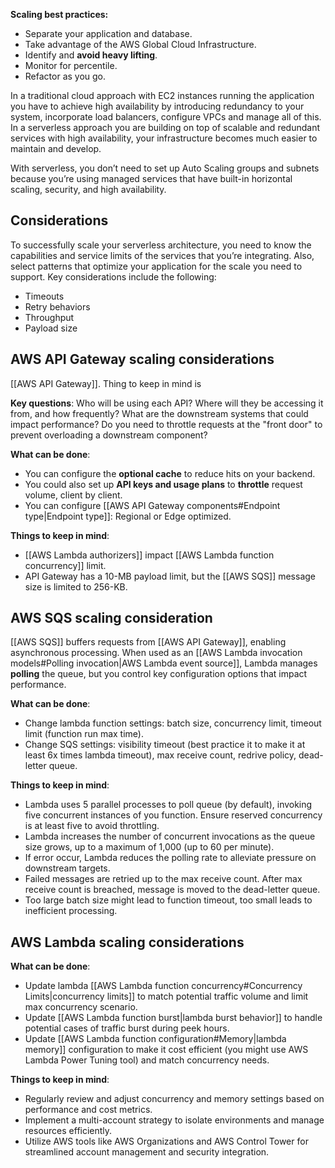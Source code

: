 **Scaling best practices:**

- Separate your application and database.
- Take advantage of the AWS Global Cloud Infrastructure.
- Identify and **avoid heavy lifting**.
- Monitor for percentile.
- Refactor as you go.

In a traditional cloud approach with EC2 instances running the application you have to achieve high availability by introducing redundancy to your system, incorporate load balancers, configure VPCs and manage all of this. In a serverless approach you are building on top of scalable and redundant services with high availability, your infrastructure becomes much easier to maintain and develop.

With serverless, you don’t need to set up Auto Scaling groups and subnets because you’re using managed services that have built-in horizontal scaling, security, and high availability. 

## Considerations

To successfully scale your serverless architecture, you need to know the capabilities and service limits of the services that you’re integrating. Also, select patterns that optimize your application for the scale you need to support. Key considerations include the following:

- Timeouts
- Retry behaviors
- Throughput
- Payload size

## AWS API Gateway scaling considerations

[[AWS API Gateway]]. Thing to keep in mind is 

**Key questions**: Who will be using each API? Where will they be accessing it from, and how frequently? What are the downstream systems that could impact performance? Do you need to throttle requests at the "front door" to prevent overloading a downstream component?

**What can be done**: 

- You can configure the **optional cache** to reduce hits on your backend. 
- You could also set up **API keys and usage plans** to **throttle** request volume, client by client. 
- You can configure [[AWS API Gateway components#Endpoint type|Endpoint type]]: Regional or Edge optimized.

**Things to keep in mind**:

- [[AWS Lambda authorizers]] impact [[AWS Lambda function concurrency]] limit.
- API Gateway has a 10-MB payload limit, but the [[AWS SQS]] message size is limited to 256-KB.

## AWS SQS scaling consideration

[[AWS SQS]] buffers requests from [[AWS API Gateway]], enabling asynchronous processing. When used as an [[AWS Lambda invocation models#Polling invocation|AWS Lambda event source]], Lambda manages **polling** the queue, but you control key configuration options that impact performance.

**What can be done**:

- Change lambda function settings: batch size, concurrency limit, timeout limit (function run max time).
- Change SQS settings: visibility timeout (best practice it to make it at least 6x times lambda timeout), max receive count, redrive policy, dead-letter queue.

**Things to keep in mind**:

- Lambda uses 5 parallel processes to poll queue (by default), invoking five concurrent instances of you function. Ensure reserved concurrency is at least five to avoid throttling.
- Lambda increases the number of concurrent invocations as the queue size grows, up to a maximum of 1,000 (up to 60 per minute).
- If error occur, Lambda reduces the polling rate to alleviate pressure on downstream targets.
- Failed messages are retried up to the max receive count. After max receive count is breached, message is moved to the dead-letter queue.
- Too large batch size might lead to function timeout, too small leads to inefficient processing.

## AWS Lambda scaling considerations


**What can be done**:

- Update lambda [[AWS Lambda function concurrency#Concurrency Limits|concurrency limits]] to match potential traffic volume and limit max concurrency scenario.
- Update [[AWS Lambda function burst|lambda burst behavior]] to handle potential cases of traffic burst during peek hours.
- Update [[AWS Lambda function configuration#Memory|lambda memory]] configuration to make it cost efficient (you might use AWS Lambda Power Tuning tool) and match concurrency needs.

**Things to keep in mind**:

- Regularly review and adjust concurrency and memory settings based on performance and cost metrics.
- Implement a multi-account strategy to isolate environments and manage resources efficiently.
- Utilize AWS tools like AWS Organizations and AWS Control Tower for streamlined account management and security integration.
